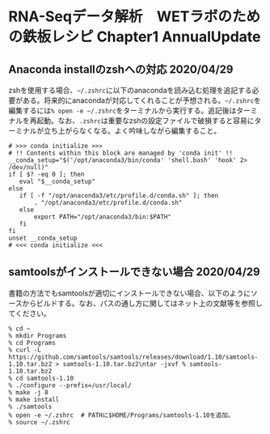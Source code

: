# RNA-Seqデータ解析　WETラボのための鉄板レシピ Chapter1 AnnualUpdate

## Anaconda installのzshへの対応 2020/04/29

zshを使用する場合、`~/.zshrc`に以下のanacondaを読み込む処理を追記する必要がある。将来的にanacondaが対応してくれることが予想される。`~/.zshrc`を編集するには`% open -e ~/.zshrc`をターミナルから実行する。追記後はターミナルを再起動。なお、`.zshrc`は重要なzshの設定ファイルで破損すると容易にターミナルが立ち上がらなくなる。よく吟味しながら編集すること。

```
# >>> conda initialize >>>
# !! Contents within this block are managed by 'conda init' !!
__conda_setup="$('/opt/anaconda3/bin/conda' 'shell.bash' 'hook' 2> /dev/null)"
if [ $? -eq 0 ]; then
   eval "$__conda_setup"
else
   if [ -f "/opt/anaconda3/etc/profile.d/conda.sh" ]; then
       . "/opt/anaconda3/etc/profile.d/conda.sh"
   else
       export PATH="/opt/anaconda3/bin:$PATH"
   fi
fi
unset __conda_setup
# <<< conda initialize <<<
```

## samtoolsがインストールできない場合 2020/04/29

書籍の方法でもsamtoolsが適切にインストールできない場合、以下のようにソースからビルドする。なお、パスの通し方に関してはネット上の文献等を参照してください。

```
% cd ~
% mkdir Programs
% cd Programs
% curl -L https://github.com/samtools/samtools/releases/download/1.10/samtools-1.10.tar.bz2 > samtools-1.10.tar.bz2\ntar -jxvf % samtools-1.10.tar.bz2
% cd samtools-1.10
% ./configure --prefix=/usr/local/
% make -j 8
% make install
% ./samtools
% open -e ~/.zshrc  # PATHに$HOME/Programs/samtools-1.10を追加。
% source ~/.zshrc
```
